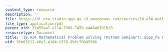 ```yaml
---
content_type: resource
description: ''
file: https://ol-ocw-studio-app-qa.s3.amazonaws.com/courses/18-a34-mathematical-problem-solving-putnam-seminar-fall-2018/3fe0321146e741d4c5789bfc70845566_MIT18_A34F18Supp8.pdf
file_type: application/pdf
parent_uid: 32455aa7-e114-7908-745b-e44648391b28
resourcetype: Document
title: '18.A34 Mathematical Problem Solving (Putnam Seminar): Supp_PS 8'
uid: 3fe03211-46e7-41d4-c578-9bfc70845566
---
```

